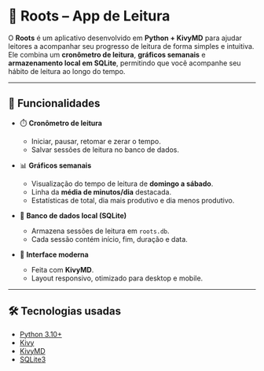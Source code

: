 # 🌱 Roots – App de Leitura

O **Roots** é um aplicativo desenvolvido em **Python + KivyMD** para ajudar leitores a acompanhar seu progresso de leitura de forma simples e intuitiva.  
Ele combina um **cronômetro de leitura**, **gráficos semanais** e **armazenamento local em SQLite**, permitindo que você acompanhe seu hábito de leitura ao longo do tempo.

---

## 📸 Funcionalidades

- ⏱️ **Cronômetro de leitura**
  - Iniciar, pausar, retomar e zerar o tempo.
  - Salvar sessões de leitura no banco de dados.

- 📊 **Gráficos semanais**
  - Visualização do tempo de leitura de **domingo a sábado**.
  - Linha da **média de minutos/dia** destacada.
  - Estatísticas de total, dia mais produtivo e dia menos produtivo.

- 💾 **Banco de dados local (SQLite)**
  - Armazena sessões de leitura em `roots.db`.
  - Cada sessão contém início, fim, duração e data.

- 🎨 **Interface moderna**
  - Feita com **KivyMD**.
  - Layout responsivo, otimizado para desktop e mobile.

---

## 🛠️ Tecnologias usadas

- [Python 3.10+](https://www.python.org/)
- [Kivy](https://kivy.org/#home)
- [KivyMD](https://kivymd.readthedocs.io/en/latest/)
- [SQLite3](https://www.sqlite.org/index.html)
